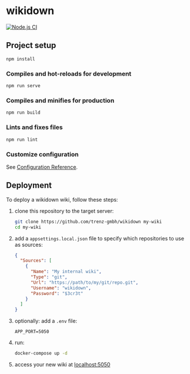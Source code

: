 # wikidown

[![Node.js CI](https://github.com/trenz-gmbh/wikidown/actions/workflows/node.js.yml/badge.svg)](https://github.com/trenz-gmbh/wikidown/actions/workflows/node.js.yml)

## Project setup
```
npm install
```

### Compiles and hot-reloads for development
```
npm run serve
```

### Compiles and minifies for production
```
npm run build
```

### Lints and fixes files
```
npm run lint
```

### Customize configuration
See [Configuration Reference](https://cli.vuejs.org/config/).

## Deployment

To deploy a wikidown wiki, follow these steps:

1. clone this repository to the target server:
   ```bash
   git clone https://github.com/trenz-gmbh/wikidown my-wiki
   cd my-wiki
   ```

2. add a `appsettings.local.json` file to specify which repositories to use as sources:
   ```json
   {
     "Sources": [
       {
         "Name": "My internal wiki",
         "Type": "git",
         "Url": "https://path/to/my/git/repo.git",
         "Username": "wikidown",
         "Password": "$3cr3t"
       }
     ]
   }
   ```

3. optionally: add a `.env` file:
   ```env
   APP_PORT=5050
   ```

4. run:
   ```bash
   docker-compose up -d
   ```

5. access your new wiki at [localhost:5050](http://localhost:5050/)
